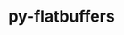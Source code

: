 ---
title: "py-flatbuffers"
layout: cache
categories: [package, develop]
meta: {"compilers": ["none"], "num_specs": 67, "num_specs_by_stack": {"e4s": 17, "hep": 13, "ml-linux-aarch64-cpu": 16, "ml-linux-aarch64-cuda": 16, "ml-linux-x86_64-cpu": 16, "ml-linux-x86_64-cuda": 16, "ml-linux-x86_64-rocm": 17, "root": 67}, "oss": ["ubuntu22.04", "ubuntu24.04"], "platforms": ["linux"], "stacks": ["e4s", "hep", "ml-linux-aarch64-cpu", "ml-linux-aarch64-cuda", "ml-linux-x86_64-cpu", "ml-linux-x86_64-cuda", "ml-linux-x86_64-rocm", "root"], "targets": ["aarch64", "x86_64_v3"], "versions": ["24.3.25"]}
spec_details: [{"compiler": "none", "hash": "22skiqnvtxwbn2gctfxxwkwycx5lsyme", "os": "ubuntu22.04", "platform": "linux", "size": "-", "stacks": ["hep", "root"], "target": "x86_64_v3", "variants": ["build_system=python_pip"], "versions": ["24.3.25"]}, {"compiler": "none", "hash": "2dvmi2jcblh34knilm2mmgcqdpgux2yy", "os": "ubuntu22.04", "platform": "linux", "size": "-", "stacks": ["hep", "root"], "target": "x86_64_v3", "variants": ["build_system=python_pip"], "versions": ["24.3.25"]}, {"compiler": "none", "hash": "2hn5nvdzafgc6gmn66atzii2fsndctnk", "os": "ubuntu24.04", "platform": "linux", "size": "-", "stacks": ["ml-linux-aarch64-cpu", "ml-linux-aarch64-cuda", "root"], "target": "aarch64", "variants": ["build_system=python_pip"], "versions": ["24.3.25"]}, {"compiler": "none", "hash": "2odvaggls7duditzyjeb6pvypd62vte5", "os": "ubuntu24.04", "platform": "linux", "size": "-", "stacks": ["ml-linux-x86_64-cpu", "ml-linux-x86_64-cuda", "root"], "target": "x86_64_v3", "variants": ["build_system=python_pip"], "versions": ["24.3.25"]}, {"compiler": "none", "hash": "2po6j4ah447dicjwq4gdhzwisexixgmb", "os": "ubuntu22.04", "platform": "linux", "size": "-", "stacks": ["hep", "root"], "target": "x86_64_v3", "variants": ["build_system=python_pip"], "versions": ["24.3.25"]}, {"compiler": "none", "hash": "3ekap6qrq4etwiwe6agg2devmysuese4", "os": "ubuntu24.04", "platform": "linux", "size": "-", "stacks": ["ml-linux-x86_64-cpu", "ml-linux-x86_64-cuda", "ml-linux-x86_64-rocm", "root"], "target": "x86_64_v3", "variants": ["build_system=python_pip"], "versions": ["24.3.25"]}, {"compiler": "none", "hash": "44gpltndvf37uuoskemwec5m52vwslii", "os": "ubuntu24.04", "platform": "linux", "size": "-", "stacks": ["ml-linux-x86_64-cpu", "ml-linux-x86_64-cuda", "ml-linux-x86_64-rocm", "root"], "target": "x86_64_v3", "variants": ["build_system=python_pip"], "versions": ["24.3.25"]}, {"compiler": "none", "hash": "4dpdps4xhuiiysbpkeyn3q3mmf2o2ytv", "os": "ubuntu24.04", "platform": "linux", "size": "-", "stacks": ["ml-linux-x86_64-cpu", "ml-linux-x86_64-cuda", "ml-linux-x86_64-rocm", "root"], "target": "x86_64_v3", "variants": ["build_system=python_pip"], "versions": ["24.3.25"]}, {"compiler": "none", "hash": "4ebbiiwnkotyib32saonodzh4d2bydmw", "os": "ubuntu22.04", "platform": "linux", "size": "-", "stacks": ["hep", "root"], "target": "x86_64_v3", "variants": ["build_system=python_pip"], "versions": ["24.3.25"]}, {"compiler": "none", "hash": "5ugyd6dm2nk6ba7ityhxb6zcmdhiao3h", "os": "ubuntu24.04", "platform": "linux", "size": "-", "stacks": ["ml-linux-aarch64-cpu", "ml-linux-aarch64-cuda", "root"], "target": "aarch64", "variants": ["build_system=python_pip"], "versions": ["24.3.25"]}, {"compiler": "none", "hash": "6igs3x62jydedvvd4kejzretjgrb52ke", "os": "ubuntu22.04", "platform": "linux", "size": "-", "stacks": ["e4s", "root"], "target": "x86_64_v3", "variants": ["build_system=python_pip"], "versions": ["24.3.25"]}, {"compiler": "none", "hash": "7b6mv7prxvgafowpadbo7snluyddfr5m", "os": "ubuntu24.04", "platform": "linux", "size": "-", "stacks": ["ml-linux-x86_64-cpu", "ml-linux-x86_64-cuda", "ml-linux-x86_64-rocm", "root"], "target": "x86_64_v3", "variants": ["build_system=python_pip"], "versions": ["24.3.25"]}, {"compiler": "none", "hash": "7tb5gixhbg2dwrqisrsr54oheq6itpgx", "os": "ubuntu24.04", "platform": "linux", "size": "-", "stacks": ["ml-linux-aarch64-cpu", "ml-linux-aarch64-cuda", "root"], "target": "aarch64", "variants": ["build_system=python_pip"], "versions": ["24.3.25"]}, {"compiler": "none", "hash": "7wzi27rpoafgzbeefhqf532kea7zb2iu", "os": "ubuntu24.04", "platform": "linux", "size": "-", "stacks": ["ml-linux-x86_64-cpu", "ml-linux-x86_64-cuda", "root"], "target": "x86_64_v3", "variants": ["build_system=python_pip"], "versions": ["24.3.25"]}, {"compiler": "none", "hash": "a3mm4nwkylbyfq5m5dvfm3s3gnbhe2uw", "os": "ubuntu24.04", "platform": "linux", "size": "-", "stacks": ["ml-linux-x86_64-cpu", "ml-linux-x86_64-cuda", "ml-linux-x86_64-rocm", "root"], "target": "x86_64_v3", "variants": ["build_system=python_pip"], "versions": ["24.3.25"]}, {"compiler": "none", "hash": "acgv5jjgspk7ad5ciph5iy34nzudzoco", "os": "ubuntu24.04", "platform": "linux", "size": "-", "stacks": ["ml-linux-aarch64-cpu", "ml-linux-aarch64-cuda", "root"], "target": "aarch64", "variants": ["build_system=python_pip"], "versions": ["24.3.25"]}, {"compiler": "none", "hash": "amtd4gmao2slmromvjft2hc6iaxzy3wt", "os": "ubuntu24.04", "platform": "linux", "size": "-", "stacks": ["ml-linux-aarch64-cpu", "ml-linux-aarch64-cuda", "root"], "target": "aarch64", "variants": ["build_system=python_pip"], "versions": ["24.3.25"]}, {"compiler": "none", "hash": "barub2if5ou4ztyhuvtqisu7wgqlfpnd", "os": "ubuntu22.04", "platform": "linux", "size": "-", "stacks": ["e4s", "root"], "target": "x86_64_v3", "variants": ["build_system=python_pip"], "versions": ["24.3.25"]}, {"compiler": "none", "hash": "bpanzpao6rglzy75xhtniylew57fexfx", "os": "ubuntu22.04", "platform": "linux", "size": "-", "stacks": ["e4s", "root"], "target": "x86_64_v3", "variants": ["build_system=python_pip"], "versions": ["24.3.25"]}, {"compiler": "none", "hash": "coypsbcjqg32nhvth2tzqnpnneaycqif", "os": "ubuntu22.04", "platform": "linux", "size": "-", "stacks": ["e4s", "root"], "target": "x86_64_v3", "variants": ["build_system=python_pip"], "versions": ["24.3.25"]}, {"compiler": "none", "hash": "csut25na66judlnrjgl2euve6ckxf2sg", "os": "ubuntu24.04", "platform": "linux", "size": "-", "stacks": ["ml-linux-x86_64-cpu", "ml-linux-x86_64-cuda", "root"], "target": "x86_64_v3", "variants": ["build_system=python_pip"], "versions": ["24.3.25"]}, {"compiler": "none", "hash": "cv4cgbp455izizky5eyimh2geipsztbf", "os": "ubuntu22.04", "platform": "linux", "size": "-", "stacks": ["e4s", "root"], "target": "x86_64_v3", "variants": ["build_system=python_pip"], "versions": ["24.3.25"]}, {"compiler": "none", "hash": "edil4bb4chp3nq25xhrbf3uqv54fxdzh", "os": "ubuntu22.04", "platform": "linux", "size": "-", "stacks": ["e4s", "root"], "target": "x86_64_v3", "variants": ["build_system=python_pip"], "versions": ["24.3.25"]}, {"compiler": "none", "hash": "ennxwltuzk25b3nc7swf476hsurmd5ku", "os": "ubuntu24.04", "platform": "linux", "size": "-", "stacks": ["ml-linux-x86_64-cpu", "ml-linux-x86_64-cuda", "ml-linux-x86_64-rocm", "root"], "target": "x86_64_v3", "variants": ["build_system=python_pip"], "versions": ["24.3.25"]}, {"compiler": "none", "hash": "f6luerybsfaojab6hpwg4hof6kcjuawh", "os": "ubuntu22.04", "platform": "linux", "size": "-", "stacks": ["e4s", "root"], "target": "x86_64_v3", "variants": ["build_system=python_pip"], "versions": ["24.3.25"]}, {"compiler": "none", "hash": "fj4go64exkanzuxjtgwevb5effvsmp2r", "os": "ubuntu22.04", "platform": "linux", "size": "-", "stacks": ["hep", "root"], "target": "x86_64_v3", "variants": ["build_system=python_pip"], "versions": ["24.3.25"]}, {"compiler": "none", "hash": "fjqdgntoj47phdti6kqnfoazego5jjpb", "os": "ubuntu24.04", "platform": "linux", "size": "-", "stacks": ["ml-linux-aarch64-cpu", "ml-linux-aarch64-cuda", "root"], "target": "aarch64", "variants": ["build_system=python_pip"], "versions": ["24.3.25"]}, {"compiler": "none", "hash": "fvptp7mxnvvw6tw5co7fvgnxgevywh3o", "os": "ubuntu22.04", "platform": "linux", "size": "-", "stacks": ["e4s", "root"], "target": "x86_64_v3", "variants": ["build_system=python_pip"], "versions": ["24.3.25"]}, {"compiler": "none", "hash": "gnj4kh7kqzffmxxxdgmm5ambak746ub2", "os": "ubuntu24.04", "platform": "linux", "size": "-", "stacks": ["ml-linux-aarch64-cpu", "ml-linux-aarch64-cuda", "root"], "target": "aarch64", "variants": ["build_system=python_pip"], "versions": ["24.3.25"]}, {"compiler": "none", "hash": "iboeiivdzbjtfg3hos6o6w2uxefgrsuk", "os": "ubuntu22.04", "platform": "linux", "size": "-", "stacks": ["hep", "root"], "target": "x86_64_v3", "variants": ["build_system=python_pip"], "versions": ["24.3.25"]}, {"compiler": "none", "hash": "iukejhhi5iofufrtxmpcf7yxlbboiuyt", "os": "ubuntu24.04", "platform": "linux", "size": "-", "stacks": ["ml-linux-aarch64-cpu", "ml-linux-aarch64-cuda", "root"], "target": "aarch64", "variants": ["build_system=python_pip"], "versions": ["24.3.25"]}, {"compiler": "none", "hash": "jf4hf7wlcthtxvtrm3vrexsgb7iwcuqp", "os": "ubuntu22.04", "platform": "linux", "size": "-", "stacks": ["e4s", "root"], "target": "x86_64_v3", "variants": ["build_system=python_pip"], "versions": ["24.3.25"]}, {"compiler": "none", "hash": "k6jno3rsjkbn2vk5vpzhpjytilyimf7m", "os": "ubuntu22.04", "platform": "linux", "size": "-", "stacks": ["e4s", "root"], "target": "x86_64_v3", "variants": ["build_system=python_pip"], "versions": ["24.3.25"]}, {"compiler": "none", "hash": "khfh2adw2lbbx2ggn6pxwp4x6cxj5h36", "os": "ubuntu24.04", "platform": "linux", "size": "-", "stacks": ["ml-linux-aarch64-cpu", "ml-linux-aarch64-cuda", "root"], "target": "aarch64", "variants": ["build_system=python_pip"], "versions": ["24.3.25"]}, {"compiler": "none", "hash": "khy3ls5u3om5te3dkvb4uyfrdw5pgzts", "os": "ubuntu24.04", "platform": "linux", "size": "-", "stacks": ["ml-linux-x86_64-rocm", "root"], "target": "x86_64_v3", "variants": ["build_system=python_pip"], "versions": ["24.3.25"]}, {"compiler": "none", "hash": "l3g5baucjgxogkn5cbfo6jl2fva3yhcv", "os": "ubuntu24.04", "platform": "linux", "size": "-", "stacks": ["ml-linux-aarch64-cpu", "ml-linux-aarch64-cuda", "root"], "target": "aarch64", "variants": ["build_system=python_pip"], "versions": ["24.3.25"]}, {"compiler": "none", "hash": "ldeogme3avcxl4ikxaxdwhzlws3yhs2f", "os": "ubuntu22.04", "platform": "linux", "size": "-", "stacks": ["hep", "root"], "target": "x86_64_v3", "variants": ["build_system=python_pip"], "versions": ["24.3.25"]}, {"compiler": "none", "hash": "ldtb7ytr2ih2shexugw3dl3iegzq5kmo", "os": "ubuntu22.04", "platform": "linux", "size": "-", "stacks": ["hep", "root"], "target": "x86_64_v3", "variants": ["build_system=python_pip"], "versions": ["24.3.25"]}, {"compiler": "none", "hash": "llipoe3kdflb3wggd7q6cttfhrpdidge", "os": "ubuntu22.04", "platform": "linux", "size": "-", "stacks": ["e4s", "root"], "target": "x86_64_v3", "variants": ["build_system=python_pip"], "versions": ["24.3.25"]}, {"compiler": "none", "hash": "miwtp2ckxuoht3y7l4llwt4l45g2iay4", "os": "ubuntu22.04", "platform": "linux", "size": "-", "stacks": ["hep", "root"], "target": "x86_64_v3", "variants": ["build_system=python_pip"], "versions": ["24.3.25"]}, {"compiler": "none", "hash": "mkvd7ng6dmxaphe23i46yrjt5ijk4ljh", "os": "ubuntu24.04", "platform": "linux", "size": "-", "stacks": ["ml-linux-x86_64-rocm", "root"], "target": "x86_64_v3", "variants": ["build_system=python_pip"], "versions": ["24.3.25"]}, {"compiler": "none", "hash": "mp4ezurl4j3fxrcs4fyckrdeb4llguf6", "os": "ubuntu22.04", "platform": "linux", "size": "-", "stacks": ["e4s", "root"], "target": "x86_64_v3", "variants": ["build_system=python_pip"], "versions": ["24.3.25"]}, {"compiler": "none", "hash": "mpw6vln7vkzuwv5g3jqok6qdrudqcvod", "os": "ubuntu24.04", "platform": "linux", "size": "-", "stacks": ["ml-linux-aarch64-cpu", "ml-linux-aarch64-cuda", "root"], "target": "aarch64", "variants": ["build_system=python_pip"], "versions": ["24.3.25"]}, {"compiler": "none", "hash": "nqwungsfweewrlksymcawvnbhxgb33zn", "os": "ubuntu24.04", "platform": "linux", "size": "-", "stacks": ["ml-linux-aarch64-cpu", "ml-linux-aarch64-cuda", "root"], "target": "aarch64", "variants": ["build_system=python_pip"], "versions": ["24.3.25"]}, {"compiler": "none", "hash": "ntwsakpb5hsbcewx2wbrriggvulxre33", "os": "ubuntu24.04", "platform": "linux", "size": "-", "stacks": ["ml-linux-x86_64-rocm", "root"], "target": "x86_64_v3", "variants": ["build_system=python_pip"], "versions": ["24.3.25"]}, {"compiler": "none", "hash": "nzrsqbw3hxxynuzihxvb6f3cqocesc4c", "os": "ubuntu22.04", "platform": "linux", "size": "-", "stacks": ["e4s", "root"], "target": "x86_64_v3", "variants": ["build_system=python_pip"], "versions": ["24.3.25"]}, {"compiler": "none", "hash": "poxwk5byf6lak5y2ndjp7tex6vyfers5", "os": "ubuntu22.04", "platform": "linux", "size": "-", "stacks": ["e4s", "root"], "target": "x86_64_v3", "variants": ["build_system=python_pip"], "versions": ["24.3.25"]}, {"compiler": "none", "hash": "qn67svll5tuzuvyquhjudnocmi5wiqbx", "os": "ubuntu24.04", "platform": "linux", "size": "-", "stacks": ["ml-linux-x86_64-cpu", "ml-linux-x86_64-cuda", "ml-linux-x86_64-rocm", "root"], "target": "x86_64_v3", "variants": ["build_system=python_pip"], "versions": ["24.3.25"]}, {"compiler": "none", "hash": "rceuplzt3mjllfci2mcqpp2yob4576r3", "os": "ubuntu22.04", "platform": "linux", "size": "-", "stacks": ["e4s", "root"], "target": "x86_64_v3", "variants": ["build_system=python_pip"], "versions": ["24.3.25"]}, {"compiler": "none", "hash": "rqluoxsi5yp446p6b5ckg6xxij4j37hq", "os": "ubuntu24.04", "platform": "linux", "size": "-", "stacks": ["ml-linux-x86_64-rocm", "root"], "target": "x86_64_v3", "variants": ["build_system=python_pip"], "versions": ["24.3.25"]}, {"compiler": "none", "hash": "rv5xfpqyoyq6hzqjarm42hxfmfnrgu6o", "os": "ubuntu22.04", "platform": "linux", "size": "-", "stacks": ["hep", "root"], "target": "x86_64_v3", "variants": ["build_system=python_pip"], "versions": ["24.3.25"]}, {"compiler": "none", "hash": "s5mpmzcfqvsaqbyjjeqa5ohw33yqvl7t", "os": "ubuntu22.04", "platform": "linux", "size": "-", "stacks": ["hep", "root"], "target": "x86_64_v3", "variants": ["build_system=python_pip"], "versions": ["24.3.25"]}, {"compiler": "none", "hash": "sc6ycaucf6bzugepuqz3qqebhiazkiwy", "os": "ubuntu24.04", "platform": "linux", "size": "-", "stacks": ["ml-linux-x86_64-cpu", "ml-linux-x86_64-cuda", "ml-linux-x86_64-rocm", "root"], "target": "x86_64_v3", "variants": ["build_system=python_pip"], "versions": ["24.3.25"]}, {"compiler": "none", "hash": "tjmwcxvwzlmyvaap5hng7tk2pfxz277e", "os": "ubuntu24.04", "platform": "linux", "size": "-", "stacks": ["ml-linux-aarch64-cpu", "ml-linux-aarch64-cuda", "root"], "target": "aarch64", "variants": ["build_system=python_pip"], "versions": ["24.3.25"]}, {"compiler": "none", "hash": "u7oylrcp7a25kg43qlo3uweh6p57gk4q", "os": "ubuntu24.04", "platform": "linux", "size": "-", "stacks": ["ml-linux-aarch64-cpu", "ml-linux-aarch64-cuda", "root"], "target": "aarch64", "variants": ["build_system=python_pip"], "versions": ["24.3.25"]}, {"compiler": "none", "hash": "uq56jhhxpp3bqp4y6agknaw6eyphnnu4", "os": "ubuntu24.04", "platform": "linux", "size": "-", "stacks": ["ml-linux-x86_64-cpu", "ml-linux-x86_64-cuda", "root"], "target": "x86_64_v3", "variants": ["build_system=python_pip"], "versions": ["24.3.25"]}, {"compiler": "none", "hash": "vejwcwhid5lxqqr4wuiyppcivjm2mksz", "os": "ubuntu22.04", "platform": "linux", "size": "-", "stacks": ["hep", "root"], "target": "x86_64_v3", "variants": ["build_system=python_pip"], "versions": ["24.3.25"]}, {"compiler": "none", "hash": "vfskvaz4imohyclrhudym4d7rbqj3zxo", "os": "ubuntu22.04", "platform": "linux", "size": "-", "stacks": ["e4s", "root"], "target": "x86_64_v3", "variants": ["build_system=python_pip"], "versions": ["24.3.25"]}, {"compiler": "none", "hash": "wmvhbe7w53yj2msankkmvi7sqey2662e", "os": "ubuntu24.04", "platform": "linux", "size": "-", "stacks": ["ml-linux-x86_64-rocm", "root"], "target": "x86_64_v3", "variants": ["build_system=python_pip"], "versions": ["24.3.25"]}, {"compiler": "none", "hash": "x226nsbtywq5gvlguqqmcd3bgjcpgvp5", "os": "ubuntu24.04", "platform": "linux", "size": "-", "stacks": ["ml-linux-x86_64-cpu", "ml-linux-x86_64-cuda", "ml-linux-x86_64-rocm", "root"], "target": "x86_64_v3", "variants": ["build_system=python_pip"], "versions": ["24.3.25"]}, {"compiler": "none", "hash": "x5kqob5oyt5ut2w2lbi5g255r6ndppbw", "os": "ubuntu22.04", "platform": "linux", "size": "-", "stacks": ["e4s", "root"], "target": "x86_64_v3", "variants": ["build_system=python_pip"], "versions": ["24.3.25"]}, {"compiler": "none", "hash": "xskpgwygnkl7dttavyy43btck6ayz6aj", "os": "ubuntu24.04", "platform": "linux", "size": "-", "stacks": ["ml-linux-aarch64-cpu", "ml-linux-aarch64-cuda", "root"], "target": "aarch64", "variants": ["build_system=python_pip"], "versions": ["24.3.25"]}, {"compiler": "none", "hash": "y2vhgob4yfu55mie3bxcum4dqmsaiwmm", "os": "ubuntu24.04", "platform": "linux", "size": "-", "stacks": ["ml-linux-x86_64-cpu", "ml-linux-x86_64-cuda", "ml-linux-x86_64-rocm", "root"], "target": "x86_64_v3", "variants": ["build_system=python_pip"], "versions": ["24.3.25"]}, {"compiler": "none", "hash": "ybcxk6o7phffxx222ib73ahwoxyjzdxh", "os": "ubuntu24.04", "platform": "linux", "size": "-", "stacks": ["ml-linux-x86_64-cpu", "ml-linux-x86_64-cuda", "ml-linux-x86_64-rocm", "root"], "target": "x86_64_v3", "variants": ["build_system=python_pip"], "versions": ["24.3.25"]}, {"compiler": "none", "hash": "ysar4qv6hfup54pw5ksraperoovg3klq", "os": "ubuntu22.04", "platform": "linux", "size": "-", "stacks": ["hep", "root"], "target": "x86_64_v3", "variants": ["build_system=python_pip"], "versions": ["24.3.25"]}, {"compiler": "none", "hash": "z6yovns6ochonryorlzznbbwhj6cykpu", "os": "ubuntu24.04", "platform": "linux", "size": "-", "stacks": ["ml-linux-aarch64-cpu", "ml-linux-aarch64-cuda", "root"], "target": "aarch64", "variants": ["build_system=python_pip"], "versions": ["24.3.25"]}, {"compiler": "none", "hash": "zjfzwbfgyanh5vx6dvofjwrseu3ctfzn", "os": "ubuntu24.04", "platform": "linux", "size": "-", "stacks": ["ml-linux-x86_64-cpu", "ml-linux-x86_64-cuda", "ml-linux-x86_64-rocm", "root"], "target": "x86_64_v3", "variants": ["build_system=python_pip"], "versions": ["24.3.25"]}]
---